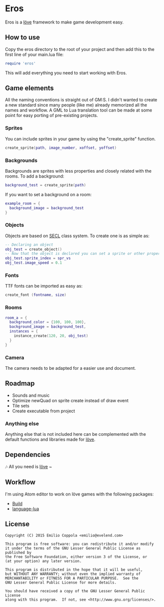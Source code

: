 # Eros
Eros is a [löve](https://www.love2d.org/) framework to make game development easy.

## How to use
Copy the eros directory to the root of your project and then add this to the first line of your main.lua file:
```lua
require 'eros'
```
This will add everything you need to start working with Eros.

## Game elements
All the naming conventions is straight out of GM:S. I didn't wanted to create a new standard since many people (like me) already memorized all the names and workflow.
A GML to Lua translation tool can be made at some point for easy porting of pre-existing projects.

### Sprites
You can include sprites in your game by using the "create_sprite" function.
```lua
create_sprite(path, image_number, xoffset, yoffset)
```
### Backgrounds
Backgrounds are sprites with less properties and closely related with the rooms.
To add a background:
```lua
background_test = create_sprite(path)
```
If you want to set a background on a room:
```lua
example_room = {
  background_image = background_test
}
```
### Objects
Objects are based on [SECL](https://github.com/bartbes/love-misc-libs/tree/master/SECL) class system. To create one is as simple as:
```lua
-- Declaring an object
obj_test = create_object()
-- Now that the object is declared you can set a sprite or other properties to it.
obj_test.sprite_index = spr_vs
obj_test.image_speed = 0.1
```
### Fonts
TTF fonts can be imported as easy as:
```lua
create_font (fontname, size)
```
### Rooms
```lua
room_a = {
  background_color = {100, 100, 100},
  background_image = background_test,
  instances = {
    instance_create(120, 20, obj_test)
  }
}
```
### Camera
The camera needs to be adapted for a easier use and document.

## Roadmap
- Sounds and music
- Optimize newQuad on sprite create instead of draw event
- Tile sets
- Create executable from project

### Anything else
Anything else that is not included here can be complemented with the default functions and libraries made for [löve](https://www.love2d.org/).

## Dependencies
🎶 All you need is [löve](https://www.love2d.org/) ~

## Workflow
I'm using Atom editor to work on löve games with the following packages:
- [Build](https://atom.io/packages/build)
- [language-lua](https://atom.io/packages/language-lua)


## License
```
Copyright (C) 2015 Emilio Coppola <emilio@evelend.com>

This program is free software: you can redistribute it and/or modify
it under the terms of the GNU Lesser General Public License as published by
the Free Software Foundation, either version 3 of the License, or
(at your option) any later version.

This program is distributed in the hope that it will be useful,
but WITHOUT ANY WARRANTY; without even the implied warranty of
MERCHANTABILITY or FITNESS FOR A PARTICULAR PURPOSE.  See the
GNU Lesser General Public License for more details.

You should have received a copy of the GNU Lesser General Public License
along with this program.  If not, see <http://www.gnu.org/licenses/>.
```